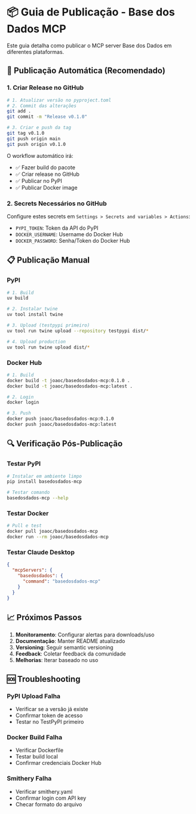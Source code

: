 # 📦 Guia de Publicação - Base dos Dados MCP

Este guia detalha como publicar o MCP server Base dos Dados em diferentes plataformas.

## 🚀 Publicação Automática (Recomendado)

### 1. Criar Release no GitHub

```bash
# 1. Atualizar versão no pyproject.toml
# 2. Commit das alterações
git add .
git commit -m "Release v0.1.0"

# 3. Criar e push da tag
git tag v0.1.0
git push origin main
git push origin v0.1.0
```

O workflow automático irá:
- ✅ Fazer build do pacote
- ✅ Criar release no GitHub
- ✅ Publicar no PyPI
- ✅ Publicar Docker image

### 2. Secrets Necessários no GitHub

Configure estes secrets em `Settings > Secrets and variables > Actions`:

- `PYPI_TOKEN`: Token da API do PyPI
- `DOCKER_USERNAME`: Username do Docker Hub
- `DOCKER_PASSWORD`: Senha/Token do Docker Hub

## 📋 Publicação Manual

### PyPI

```bash
# 1. Build
uv build

# 2. Instalar twine
uv tool install twine

# 3. Upload (testpypi primeiro)
uv tool run twine upload --repository testpypi dist/*

# 4. Upload production
uv tool run twine upload dist/*
```

### Docker Hub

```bash
# 1. Build
docker build -t joaoc/basedosdados-mcp:0.1.0 .
docker build -t joaoc/basedosdados-mcp:latest .

# 2. Login
docker login

# 3. Push
docker push joaoc/basedosdados-mcp:0.1.0
docker push joaoc/basedosdados-mcp:latest
```



## 🔍 Verificação Pós-Publicação

### Testar PyPI
```bash
# Instalar em ambiente limpo
pip install basedosdados-mcp

# Testar comando
basedosdados-mcp --help
```

### Testar Docker
```bash
# Pull e test
docker pull joaoc/basedosdados-mcp
docker run --rm joaoc/basedosdados-mcp
```

### Testar Claude Desktop
```json
{
  "mcpServers": {
    "basedosdados": {
      "command": "basedosdados-mcp"
    }
  }
}
```

## 📈 Próximos Passos

1. **Monitoramento**: Configurar alertas para downloads/uso
2. **Documentação**: Manter README atualizado
3. **Versioning**: Seguir semantic versioning
4. **Feedback**: Coletar feedback da comunidade
5. **Melhorias**: Iterar baseado no uso

## 🆘 Troubleshooting

### PyPI Upload Falha
- Verificar se a versão já existe
- Confirmar token de acesso
- Testar no TestPyPI primeiro

### Docker Build Falha
- Verificar Dockerfile
- Testar build local
- Confirmar credenciais Docker Hub

### Smithery Falha
- Verificar smithery.yaml
- Confirmar login com API key
- Checar formato do arquivo